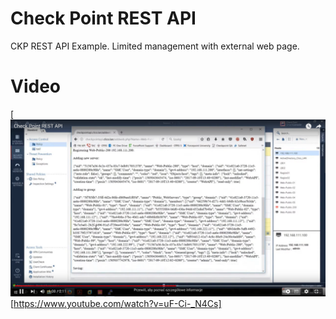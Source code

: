 # Check Point REST API
 CKP REST API Example. Limited management with external web page.



# Video


[![Watch the video](/jpg/preview.png)[https://www.youtube.com/watch?v=uF-Ci-_N4Cs]

